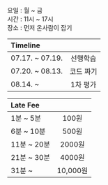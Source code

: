 요일 : 월 ~ 금  
시간 : 11시 ~ 17시  
장소 : 먼저 온사람이 잡기

|Timeline||
|:---|:---:|
|07.17. ~ 07.19.|선행학습|
|07.20. ~ 08.13.|코드 짜기|
|08.14. ~ |1차 평가|  


|**Late Fee**||
|:---|:---:|
|1분 ~ 5분| 100원 |
|6분 ~ 10분| 500원 |
|11분 ~ 20분| 2000원 |
|21분 ~ 30분| 4000원 |
|31분 ~ | 10,000원 |
